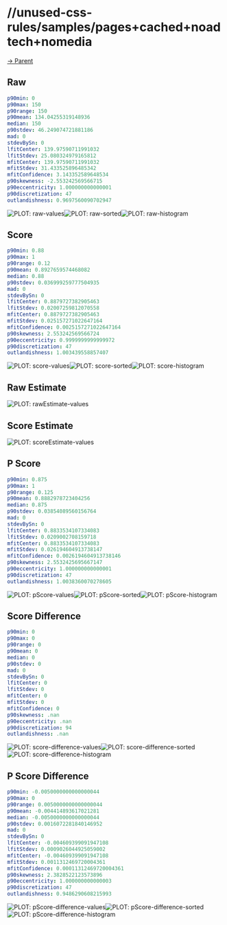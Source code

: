 
# //unused-css-rules/samples/pages+cached+noadtech+nomedia

[→ Parent](../..)


## Raw


```yaml
p90min: 0
p90max: 150
p90range: 150
p90mean: 134.04255319148936
median: 150
p90stdev: 46.249074721881186
mad: 0
stdevBySn: 0
lfitCenter: 139.97590711991032
lfitStdev: 25.080324979165812
mfitCenter: 139.97590711991032
mfitStdev: 31.433525896485342
mfitConfidence: 3.143352589648534
p90skewness: -2.553242569566715
p90eccentricity: 1.000000000000001
p90discretization: 47
outlandishness: 0.9697560090702947

```

![PLOT: raw-values](./raw/values.svg)![PLOT: raw-sorted](./raw/sorted.svg)![PLOT: raw-histogram](./raw/histogram.svg)
## Score


```yaml
p90min: 0.88
p90max: 1
p90range: 0.12
p90mean: 0.8927659574468082
median: 0.88
p90stdev: 0.036999259777504935
mad: 0
stdevBySn: 0
lfitCenter: 0.8879727382905463
lfitStdev: 0.02007259812070558
mfitCenter: 0.8879727382905463
mfitStdev: 0.025157271022647164
mfitConfidence: 0.0025157271022647164
p90skewness: 2.553242569566724
p90eccentricity: 0.9999999999999972
p90discretization: 47
outlandishness: 1.003439558857407

```

![PLOT: score-values](./score/values.svg)![PLOT: score-sorted](./score/sorted.svg)![PLOT: score-histogram](./score/histogram.svg)
## Raw Estimate

![PLOT: rawEstimate-values](./rawEstimate/values.svg)
## Score Estimate

![PLOT: scoreEstimate-values](./scoreEstimate/values.svg)
## P Score


```yaml
p90min: 0.875
p90max: 1
p90range: 0.125
p90mean: 0.8882978723404256
median: 0.875
p90stdev: 0.03854089560156764
mad: 0
stdevBySn: 0
lfitCenter: 0.8833534107334083
lfitStdev: 0.0209002708159718
mfitCenter: 0.8833534107334083
mfitStdev: 0.026194604913738147
mfitConfidence: 0.0026194604913738146
p90skewness: 2.5532425695667147
p90eccentricity: 1.000000000000001
p90discretization: 47
outlandishness: 1.0038360070278605

```

![PLOT: pScore-values](./pScore/values.svg)![PLOT: pScore-sorted](./pScore/sorted.svg)![PLOT: pScore-histogram](./pScore/histogram.svg)
## Score Difference


```yaml
p90min: 0
p90max: 0
p90range: 0
p90mean: 0
median: 0
p90stdev: 0
mad: 0
stdevBySn: 0
lfitCenter: 0
lfitStdev: 0
mfitCenter: 0
mfitStdev: 0
mfitConfidence: 0
p90skewness: .nan
p90eccentricity: .nan
p90discretization: 94
outlandishness: .nan

```

![PLOT: score-difference-values](./score-difference/values.svg)![PLOT: score-difference-sorted](./score-difference/sorted.svg)![PLOT: score-difference-histogram](./score-difference/histogram.svg)
## P Score Difference


```yaml
p90min: -0.0050000000000000044
p90max: 0
p90range: 0.0050000000000000044
p90mean: -0.004414893617021281
median: -0.0050000000000000044
p90stdev: 0.0016072281840146952
mad: 0
stdevBySn: 0
lfitCenter: -0.004609399091947108
lfitStdev: 0.0009026044925059002
mfitCenter: -0.004609399091947108
mfitStdev: 0.0011312469720004361
mfitConfidence: 0.00011312469720004361
p90skewness: 2.3828522123573896
p90eccentricity: 1.000000000000003
p90discretization: 47
outlandishness: 0.9486290608215993

```

![PLOT: pScore-difference-values](./pScore-difference/values.svg)![PLOT: pScore-difference-sorted](./pScore-difference/sorted.svg)![PLOT: pScore-difference-histogram](./pScore-difference/histogram.svg)